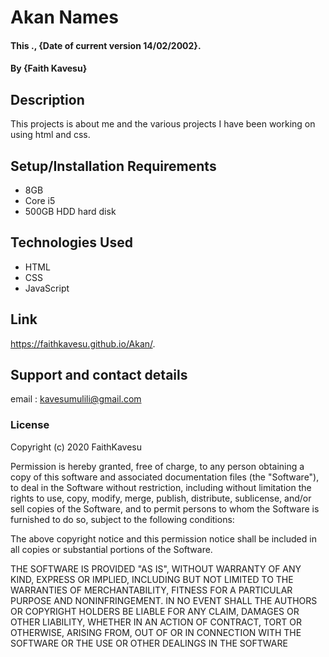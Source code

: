 # Akan Names
#### This ., {Date of current version 14/02/2002}.
#### By **{Faith Kavesu}**
## Description
This projects is about me and the various projects I have been working on using html and css.
## Setup/Installation Requirements
* 8GB
* Core i5
* 500GB HDD hard disk
## Technologies Used
* HTML
* CSS
* JavaScript
## Link
https://faithkavesu.github.io/Akan/.
## Support and contact details
email : kavesumulili@gmail.com
### License
Copyright (c) 2020 FaithKavesu

Permission is hereby granted, free of charge, to any person obtaining a copy
of this software and associated documentation files (the "Software"), to deal
in the Software without restriction, including without limitation the rights
to use, copy, modify, merge, publish, distribute, sublicense, and/or sell
copies of the Software, and to permit persons to whom the Software is
furnished to do so, subject to the following conditions:

The above copyright notice and this permission notice shall be included in all
copies or substantial portions of the Software.

THE SOFTWARE IS PROVIDED "AS IS", WITHOUT WARRANTY OF ANY KIND, EXPRESS OR
IMPLIED, INCLUDING BUT NOT LIMITED TO THE WARRANTIES OF MERCHANTABILITY,
FITNESS FOR A PARTICULAR PURPOSE AND NONINFRINGEMENT. IN NO EVENT SHALL THE
AUTHORS OR COPYRIGHT HOLDERS BE LIABLE FOR ANY CLAIM, DAMAGES OR OTHER
LIABILITY, WHETHER IN AN ACTION OF CONTRACT, TORT OR OTHERWISE, ARISING FROM,
OUT OF OR IN CONNECTION WITH THE SOFTWARE OR THE USE OR OTHER DEALINGS IN THE
SOFTWARE